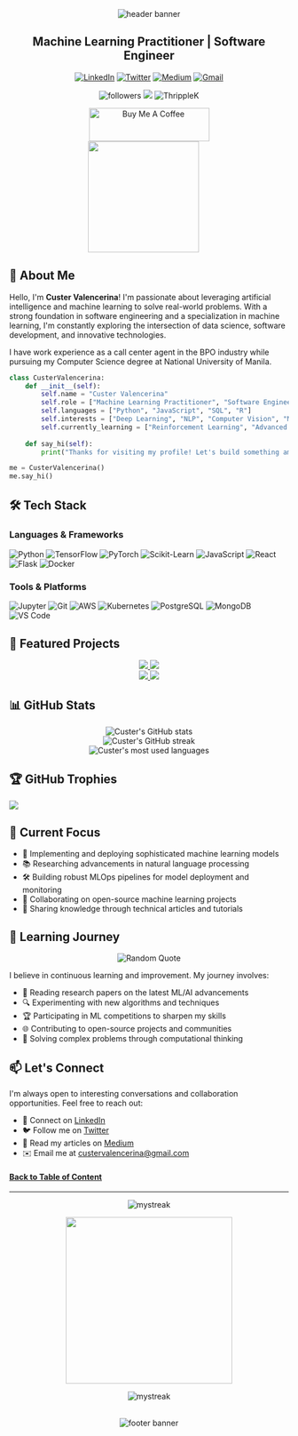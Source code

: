 <!-- Background github cover with short introduction down below -->
<!-- Header Banner -->
<div align="center">
  <img src="https://capsule-render.vercel.app/api?type=waving&color=gradient&height=200&section=header&text=Custer%20Valencerina&fontSize=50&fontAlignY=35&animation=fadeIn&fontColor=white" alt="header banner" />
</div>

<!-- Brief Introduction -->
<h2 align="center">Machine Learning Practitioner | Software Engineer</h2>

<p align="center">
  <a href="https://linkedin.com/in/custer-valencerina"><img src="https://img.shields.io/badge/LinkedIn-0077B5?style=for-the-badge&logo=linkedin&logoColor=white" alt="LinkedIn" /></a>
  <a href="https://twitter.com/custervalencerina"><img src="https://img.shields.io/badge/Twitter-1DA1F2?style=for-the-badge&logo=twitter&logoColor=white" alt="Twitter" /></a>
  <a href="https://medium.com/@custervalencerina"><img src="https://img.shields.io/badge/Medium-12100E?style=for-the-badge&logo=medium&logoColor=white" alt="Medium" /></a>
  <a href="mailto:custervalencerina@gmail.com"><img src="https://img.shields.io/badge/Gmail-D14836?style=for-the-badge&logo=gmail&logoColor=white" alt="Gmail" /></a>
</p>

<!-- Button Pannel for Github follers and views -->
<p align="center">
<img alt="followers" title="Follow me on Github" src="https://img.shields.io/github/followers/Cegeurun?color=236ad3&style=for-the-badge&logo=github&label=Followers"/>
<img src="https://img.shields.io/twitter/follow/Cegeurun?logo=twitter&style=for-the-badge" <a href="https://dev.to/flexycode/ alt="ThrippleK" />
<img src="https://komarev.com/ghpvc/?username=Cegeurun&color=blue&style=for-the-badge" alt="ThrippleK" />
</p>

<!-- Buy me a coffee link :) , you can replace the link if you already have one. Just leave this for now to support my page -->
<div align="center">
<a href="https://buymeacoffee.com/flexycode" target="_blank"><img src="https://cdn.buymeacoffee.com/buttons/v2/default-violet.png" alt="Buy Me A Coffee" style="height: 60px !important;width: 217px !important;" ></a>
</div>

<!-- Coffee GIF -->
<div align="center">
<img width="200" height="200" src="https://media.giphy.com/media/pEuD18F5xjR9SNVmYz/giphy.gif?cid=ecf05e477msbxbsg2s2m2rlbro0u4tz1i1icm1t4vug8mqne&ep=v1_stickers_search&rid=giphy.gif&ct=s" style="margin-right: 20px;" />
</div>


<!-- About Me Section -->
## 🧠 About Me

Hello, I'm **Custer Valencerina**! I'm passionate about leveraging artificial intelligence and machine learning to solve real-world problems. With a strong foundation in software engineering and a specialization in machine learning, I'm constantly exploring the intersection of data science, software development, and innovative technologies.

I have work experience as a call center agent in the BPO industry while pursuing my Computer Science degree at National University of Manila.

```python
class CusterValencerina:
    def __init__(self):
        self.name = "Custer Valencerina"
        self.role = ["Machine Learning Practitioner", "Software Engineer"]
        self.languages = ["Python", "JavaScript", "SQL", "R"]
        self.interests = ["Deep Learning", "NLP", "Computer Vision", "MLOps"]
        self.currently_learning = ["Reinforcement Learning", "Advanced MLOps"]
        
    def say_hi(self):
        print("Thanks for visiting my profile! Let's build something amazing together.")

me = CusterValencerina()
me.say_hi()
```

<!-- Tech Stack Section -->
## 🛠️ Tech Stack

### Languages & Frameworks
<p align="left">
  <img src="https://img.shields.io/badge/Python-3776AB?style=for-the-badge&logo=python&logoColor=white" alt="Python" />
  <img src="https://img.shields.io/badge/TensorFlow-FF6F00?style=for-the-badge&logo=tensorflow&logoColor=white" alt="TensorFlow" />
  <img src="https://img.shields.io/badge/PyTorch-EE4C2C?style=for-the-badge&logo=pytorch&logoColor=white" alt="PyTorch" />
  <img src="https://img.shields.io/badge/scikit_learn-F7931E?style=for-the-badge&logo=scikit-learn&logoColor=white" alt="Scikit-Learn" />
  <img src="https://img.shields.io/badge/JavaScript-323330?style=for-the-badge&logo=javascript&logoColor=F7DF1E" alt="JavaScript" />
  <img src="https://img.shields.io/badge/React-20232A?style=for-the-badge&logo=react&logoColor=61DAFB" alt="React" />
  <img src="https://img.shields.io/badge/Flask-000000?style=for-the-badge&logo=flask&logoColor=white" alt="Flask" />
  <img src="https://img.shields.io/badge/Docker-2CA5E0?style=for-the-badge&logo=docker&logoColor=white" alt="Docker" />
</p>

### Tools & Platforms
<p align="left">
  <img src="https://img.shields.io/badge/Jupyter-F37626?style=for-the-badge&logo=jupyter&logoColor=white" alt="Jupyter" />
  <img src="https://img.shields.io/badge/Git-F05032?style=for-the-badge&logo=git&logoColor=white" alt="Git" />
  <img src="https://img.shields.io/badge/AWS-232F3E?style=for-the-badge&logo=amazon-aws&logoColor=white" alt="AWS" />
  <img src="https://img.shields.io/badge/Kubernetes-326CE5?style=for-the-badge&logo=kubernetes&logoColor=white" alt="Kubernetes" />
  <img src="https://img.shields.io/badge/PostgreSQL-316192?style=for-the-badge&logo=postgresql&logoColor=white" alt="PostgreSQL" />
  <img src="https://img.shields.io/badge/MongoDB-4EA94B?style=for-the-badge&logo=mongodb&logoColor=white" alt="MongoDB" />
  <img src="https://img.shields.io/badge/Visual_Studio_Code-0078D4?style=for-the-badge&logo=visual%20studio%20code&logoColor=white" alt="VS Code" />
</p>

<!-- Projects Section -->
## 🚀 Featured Projects

<div align="center">
  <a href="https://github.com/custervalencerina/nlp-sentiment-analyzer">
    <img src="https://github-readme-stats.vercel.app/api/pin/?username=Cegeurun&repo=nlp-sentiment-analyzer&theme=react" />
  </a>
  <a href="https://github.com/custervalencerina/computer-vision-object-detection">
    <img src="https://github-readme-stats.vercel.app/api/pin/?username=Cegeurun&repo=computer-vision-object-detection&theme=react" />
  </a>
</div>
<div align="center">
  <a href="https://github.com/custervalencerina/ml-model-deployment">
    <img src="https://github-readme-stats.vercel.app/api/pin/?username=Cegeurun&repo=ml-model-deployment&theme=react" />
  </a>
  <a href="https://github.com/custervalencerina/time-series-forecasting">
    <img src="https://github-readme-stats.vercel.app/api/pin/?username=Cegeurun&repo=time-series-forecasting&theme=react" />
  </a>
</div>

<!-- GitHub Stats Section -->
## 📊 GitHub Stats

<div align="center">
  <img src="https://github-readme-stats.vercel.app/api?username=Cegeurun&show_icons=true&count_private=true&hide=prs,issues&theme=radical" alt="Custer's GitHub stats" />
</div>

<div align="center">
  <img src="https://github-readme-streak-stats.herokuapp.com/?user=Cegeurun&theme=radical" alt="Custer's GitHub streak" />
</div>

<div align="center">
  <img src="https://github-readme-stats.vercel.app/api/top-langs/?username=Cegeurun&layout=compact&theme=radical&langs_count=6" alt="Custer's most used languages" />
</div>

<!-- GitHub Trophies -->
## 🏆 GitHub Trophies

![](https://github-profile-trophy.vercel.app/?username=Cegeurun&theme=radical)

<!-- Current Focus Section -->
## 🔭 Current Focus

- 🧪 Implementing and deploying sophisticated machine learning models
- 📚 Researching advancements in natural language processing
- 🛠️ Building robust MLOps pipelines for model deployment and monitoring
- 🤝 Collaborating on open-source machine learning projects
- 📝 Sharing knowledge through technical articles and tutorials

<!-- Learning Journey Section -->
## 🌱 Learning Journey

<div align="center">
  <img src="https://quotes-github-readme.vercel.app/api?type=horizontal&theme=radical" alt="Random Quote" />
</div>

I believe in continuous learning and improvement. My journey involves:

- 📖 Reading research papers on the latest ML/AI advancements
- 🔍 Experimenting with new algorithms and techniques
- 🏆 Participating in ML competitions to sharpen my skills
- 🌐 Contributing to open-source projects and communities
- 🧩 Solving complex problems through computational thinking

<!-- Contact Section -->
## 📫 Let's Connect

I'm always open to interesting conversations and collaboration opportunities. Feel free to reach out:

- 💼 Connect on [LinkedIn](https://linkedin.com/in/custer-valencerina)
- 🐦 Follow me on [Twitter](https://twitter.com/custervalencerina)
- 📝 Read my articles on [Medium](https://medium.com/@custervalencerina)
- ✉️ Email me at custervalencerina@gmail.com

<!-- Introduction Pannel button link, it will redirect to the top -->
#### [Back to Table of Content](#-about-me)

<!-- End point line insert Thanks for visiting enjoy your day, feel free to modify this  -->
---
<p align="center">
<img src="https://readme-typing-svg.demolab.com/?lines=Thanks+For+Visiting+Enjoy+Your+Day+~!;" alt="mystreak"/>
</p>

<!-- Genshin Impact -->
<div align="center">
<img src="https://media.giphy.com/media/rrB1AynLKIJyqOsRfi/giphy.gif?cid=ecf05e47431g5w7bnxfizuuh3d3mabz76432einup6trczb0&ep=v1_stickers_search&rid=giphy.gif&ct=s" width="300">
</div>

<!-- End point line insert Comeback again next time, feel free to modify this  -->
<p align="center">
<img src="https://readme-typing-svg.demolab.com/?lines=Come+Back+Again+next+time" alt="mystreak"/>
</p>

</p>
    
<br>
<!-- End point insert background effect line of sight color red 
<img src="https://user-images.githubusercontent.com/74038190/212284100-561aa473-3905-4a80-b561-0d28506553ee.gif" width="1000">
-->

<!-- Footer -->
<div align="center">
  <img src="https://capsule-render.vercel.app/api?type=waving&color=gradient&height=100&section=footer" alt="footer banner" />

</div>

<!-- 
Note: Replace placeholder links, usernames, and email with Custer's actual information.
Some repositories are placeholders - replace with actual repository names.
-->
